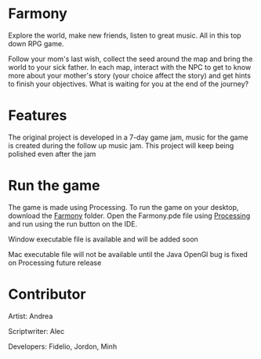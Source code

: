 # Farmony

Explore the world, make new friends, listen to great music. All in this top down RPG game.

Follow your mom's last wish, collect the seed around the map and bring the world to your sick father. In each map, interact with the NPC to get to know more about your mother's story (your choice affect the story) and get hints to finish your objectives. What is waiting for you at the end of the journey?

# Features

The original project is developed in a 7-day game jam, music for the game is created during the follow up music jam. This project will keep being polished even after the jam

# Run the game

The game is made using Processing. To run the game on your desktop, download the [Farmony](https://github.com/MinhPhan23/Farmony/tree/main/Farmony) folder. Open the Farmony.pde file using [Processing](https://processing.org/download) and run using the run button on the IDE.

Window executable file is available and will be added soon

Mac executable file will not be available until the Java OpenGl bug is fixed on Processing future release

# Contributor

Artist: Andrea

Scriptwriter: Alec

Developers: Fidelio, Jordon, Minh